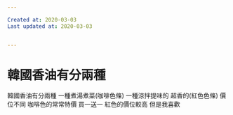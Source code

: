 ```yaml
---

Created at: 2020-03-03
Last updated at: 2020-03-03


---
```


# 韓國香油有分兩種


韓國香油有分兩種
一種煮湯煮菜(咖啡色條)
一種涼拌提味的 超香的(紅色色條)
價位不同
咖啡色的常常特價 買一送一
紅色的價位較高 但是我喜歡

